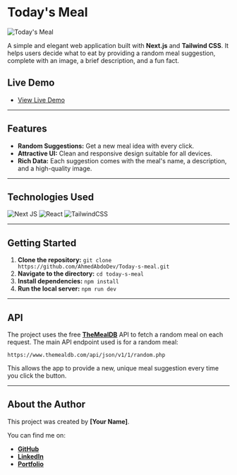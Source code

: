 # Today's Meal

![Today's Meal](https://raw.githubusercontent.com/[your-username]/today-s-meal/main/public/assets/your-project-image.png)

A simple and elegant web application built with **Next.js** and **Tailwind CSS**. It helps users decide what to eat by providing a random meal suggestion, complete with an image, a brief description, and a fun fact.

## Live Demo

- [View Live Demo](https://today-is-meal-8ajlayc3n-3bkrenodevs-projects.vercel.app/)

---

## Features

- **Random Suggestions:** Get a new meal idea with every click.
- **Attractive UI:** Clean and responsive design suitable for all devices.
- **Rich Data:** Each suggestion comes with the meal's name, a description, and a high-quality image.

---

## Technologies Used

![Next JS](https://img.shields.io/badge/Next.js-000000?style=for-the-badge&logo=next.js&logoColor=white)
![React](https://img.shields.io/badge/React-20232A?style=for-the-badge&logo=react&logoColor=61DAFB)
![TailwindCSS](https://img.shields.io/badge/tailwindcss-%2338B2AC.svg?style=for-for-the-badge&logo=tailwind-css&logoColor=white)

---

## Getting Started

1.  **Clone the repository:**
    `git clone https://github.com/AhmedAbdoDev/Today-s-meal.git`
2.  **Navigate to the directory:**
    `cd today-s-meal`
3.  **Install dependencies:**
    `npm install`
4.  **Run the local server:**
    `npm run dev`

---

## API

The project uses the free **[TheMealDB](https://www.themealdb.com/api.php)** API to fetch a random meal on each request. The main API endpoint used is for a random meal:

`https://www.themealdb.com/api/json/v1/1/random.php`

This allows the app to provide a new, unique meal suggestion every time you click the button.

---

## About the Author

This project was created by **[Your Name]**.

You can find me on:
- [**GitHub**](https://github.com/AhmedAbdoDev)
- [**LinkedIn**](https://www.linkedin.com/in/3bkrenodev)
- [**Portfolio**](https://ahmedabdodev.github.io/Portfolio)